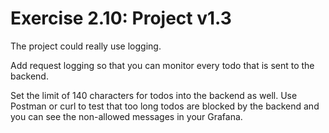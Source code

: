 # Exercise 2.10: Project v1.3
The project could really use logging.

Add request logging so that you can monitor every todo that is sent to the backend.

Set the limit of 140 characters for todos into the backend as well. Use Postman or curl to test that too long todos are blocked by the backend and you can see the non-allowed messages in your Grafana.
